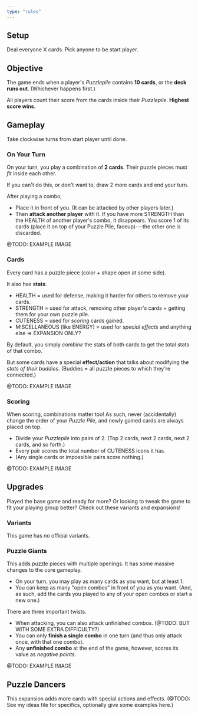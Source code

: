 ```yaml
---
type: "rules"
---
```


## Setup

Deal everyone X cards. Pick anyone to be start player.

## Objective

The game ends when a player's _Puzzlepile_ contains **10 cards**, or the **deck runs out**. (Whichever happens first.)

All players count their score from the cards inside their _Puzzlepile_. **Highest score wins.**

## Gameplay

Take clockwise turns from start player until done.

### On Your Turn

On your turn, you play a combination of **2 cards**. Their puzzle pieces must _fit_ inside each other.

If you can't do this, or don't want to, draw 2 more cards and end your turn.

After playing a combo, 

* Place it in front of you. (It can be attacked by other players later.)
* Then **attack another player** with it. If you have more STRENGTH than the HEALTH of another player's combo, it disappears. You score 1 of its cards (place it on top of your Puzzle Pile, faceup)---the other one is discarded.

@TODO: EXAMPLE IMAGE

### Cards

Every card has a puzzle piece (color + shape open at some side).

It also has **stats**.

* HEALTH = used for defense, making it harder for others to remove your cards.
* STRENGTH = used for attack, removing other player's cards + getting them for your own puzzle pile.
* CUTENESS = used for _scoring_ cards gained.
* MISCELLANEOUS (like ENERGY) = used for _special effects_ and anything else => EXPANSION ONLY?

By default, you simply _combine_ the stats of both cards to get the total stats of that combo.

But some cards have a special **effect/action** that talks about modifying the _stats of their buddies_. (Buddies = all puzzle pieces to which they're connected.)

@TODO: EXAMPLE IMAGE

### Scoring

When scoring, combinations matter too! As such, never (accidentally) change the order of your _Puzzle Pile_, and newly gained cards are always placed on top.

* Divide your _Puzzlepile_ into pairs of 2. (Top 2 cards, next 2 cards, next 2 cards, and so forth.)
* Every pair scores the total number of CUTENESS icons it has.
* (Any single cards or impossible pairs score nothing.)

@TODO: EXAMPLE IMAGE

## Upgrades

Played the base game and ready for more? Or looking to tweak the game to fit your playing group better? Check out these variants and expansions!

### Variants

This game has no official variants.

### Puzzle Giants

This adds puzzle pieces with multiple openings. It has some massive changes to the core gameplay.

* On your turn, you may play as many cards as you want, but at least 1.
* You can keep as many "open combos" in front of you as you want. (And, as such, add the cards you played to any of your open combos or start a new one.)

There are three important twists.

* When attacking, you can also attack unfinished combos. (@TODO: BUT WITH SOME EXTRA DIFFICULTY?)
* You can only **finish a single combo** in one turn (and thus only attack once, with that one combo).
* Any **unfinished combo** at the end of the game, however, scores its value as _negative points_.

@TODO: EXAMPLE IMAGE

## Puzzle Dancers

This expansion adds more cards with special actions and effects. (@TODO: See my ideas file for specifics, optionally give some examples here.)

